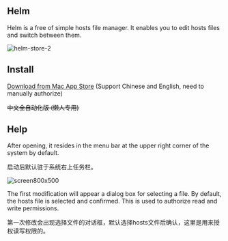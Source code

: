 Helm
-----------------

Helm is a free of simple hosts file manager. It enables you to edit hosts files and switch between them.

![helm-store-2](https://cloud.githubusercontent.com/assets/1193966/15205065/d62c0480-1846-11e6-84be-d254e090cad3.png)

## Install

<a href="https://itunes.apple.com/us/app/helm/id1099472017?l=zh&ls=1&mt=12">Download from Mac App Store</a> (Support Chinese and English, need to manually authorize)

<del>中文全自动化版 (懒人专用)</del>

## Help

After opening, it resides in the menu bar at the upper right corner of the system by default.

启动后默认驻于系统右上任务栏。

![screen800x500](https://cloud.githubusercontent.com/assets/1193966/26041430/4bc75ea8-395f-11e7-93b9-604e6878b41d.png)


The first modification will appear a dialog box for selecting a file. By default, the hosts file is selected and confirmed. This is used to authorize read and write permissions.

第一次修改会出现选择文件的对话框，默认选择hosts文件后确认，这里是用来授权读写权限的。



